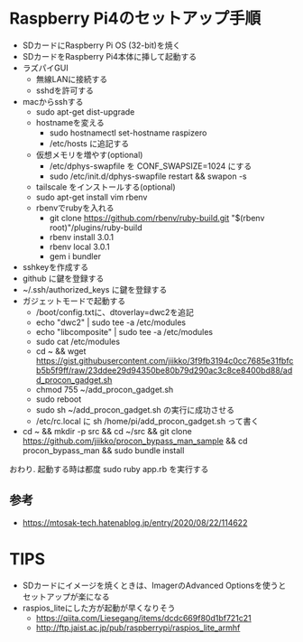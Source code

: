 # Raspberry Pi4のセットアップ手順
* SDカードにRaspberry Pi OS (32-bit)を焼く
* SDカードをRaspberry Pi4本体に挿して起動する
* ラズパイGUI
  * 無線LANに接続する
  * sshdを許可する
* macからsshする
  * sudo apt-get dist-upgrade
  * hostnameを変える
      * sudo hostnamectl set-hostname raspizero
      * /etc/hosts に追記する
  * 仮想メモリを増やす(optional)
      * /etc/dphys-swapfile を CONF_SWAPSIZE=1024 にする
      * sudo /etc/init.d/dphys-swapfile restart && swapon -s
  * tailscale をインストールする(optional)
  * sudo apt-get install vim rbenv
  * rbenvでrubyを入れる
      * git clone https://github.com/rbenv/ruby-build.git "$(rbenv root)"/plugins/ruby-build
      * rbenv install 3.0.1
      * rbenv local 3.0.1
      * gem i bundler
* sshkeyを作成する
* github に鍵を登録する
* ~/.ssh/authorized_keys に鍵を登録する
* ガジェットモードで起動する
  * /boot/config.txtに、dtoverlay=dwc2を追記
  * echo "dwc2" | sudo tee -a /etc/modules
  * echo "libcomposite" | sudo tee -a /etc/modules
  * sudo cat /etc/modules
  * cd ~ && wget https://gist.githubusercontent.com/jiikko/3f9fb3194c0cc7685e31fbfcb5b5f9ff/raw/23ddee29d94350be80b79d290ac3c8ce8400bd88/add_procon_gadget.sh
  * chmod 755 ~/add_procon_gadget.sh
  * sudo reboot
  * sudo sh ~/add_procon_gadget.sh の実行に成功させる
  *  /etc/rc.local に sh /home/pi/add_procon_gadget.sh って書く
* cd ~ && mkdir -p src && cd ~/src && git clone https://github.com/jiikko/procon_bypass_man_sample && cd procon_bypass_man && sudo bundle install

おわり. 起動する時は都度 sudo ruby app.rb を実行する

## 参考
* https://mtosak-tech.hatenablog.jp/entry/2020/08/22/114622

# TIPS
* SDカードにイメージを焼くときは、ImagerのAdvanced Optionsを使うとセットアップが楽になる
* raspios_liteにした方が起動が早くなりそう
    * https://qiita.com/Liesegang/items/dcdc669f80d1bf721c21
    * http://ftp.jaist.ac.jp/pub/raspberrypi/raspios_lite_armhf
